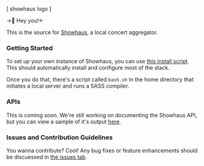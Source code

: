 [ showhaus logo ]

->👋 Hey you!<-

This is the source for [Showhaus](http://www.showhaus.org), a local concert aggregator.

### Getting Started

To set up your own  instance of Showhaus, you can use [this install script](#). This should automatically install and configure most of the stack.

Once you do that, there's a script called ```bash.sh``` in the home directory that initiates a local server and runs a SASS compiler.

### APIs

This is coming soon. We're still working on documenting the Showhaus API, but you can view a sample of it's output [here](#).

### Issues and Contribution Guidelines

You wanna contribute? Cool! Any bug fixes or feature enhancements should be discuessed in [the issues tab](https://github.com/showhaus/showhaus_angular/issues). 
